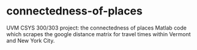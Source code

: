 # connectedness-of-places
UVM CSYS 300/303 project: the connectedness of places
Matlab code which scrapes the google distance matrix for travel times within Vermont and New York City.
